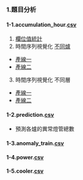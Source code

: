### 1.題目分析
#### 1-1.accumulation_hour.[csv](https://github.com/FelixWuYH/IMBD2023training/blob/main/1.題目分析/accumlation_hour.csv)
1. [欄位值統計](https://chat.openai.com/share/79b79838-97b7-40a3-8859-839ab8408540)
2. 時間序列視覺化 [不同爐](https://chat.openai.com/share/a88c0bd4-021a-4689-92f1-be943a33cf5f)
- [產線一](https://github.com/FelixWuYH/IMBD2023training/blob/main/1.%E9%A1%8C%E7%9B%AE%E5%88%86%E6%9E%90/View1Line1.png)
- [產線二](https://github.com/FelixWuYH/IMBD2023training/blob/main/1.%E9%A1%8C%E7%9B%AE%E5%88%86%E6%9E%90/View1Line2.png)
3. 時間序列視覺化 不同層
- [產線一](https://github.com/FelixWuYH/IMBD2023training/blob/main/1.%E9%A1%8C%E7%9B%AE%E5%88%86%E6%9E%90/View2Line1.png)
- [產線二](https://github.com/FelixWuYH/IMBD2023training/blob/main/1.%E9%A1%8C%E7%9B%AE%E5%88%86%E6%9E%90/View2Line2.png)
#### 1-2.prediction.[csv](https://github.com/FelixWuYH/IMBD2023training/blob/main/1.題目分析/prediction.csv)
* 預測各爐的異常燈管總數
#### 1-3.anomaly_train.[csv](https://github.com/FelixWuYH/IMBD2023training/blob/main/1.題目分析/anomaly_train.csv)

#### 1-4.power.[csv](https://github.com/FelixWuYH/IMBD2023training/blob/main/1.題目分析/power.csv)

#### 1-5.cooler.[csv](https://github.com/FelixWuYH/IMBD2023training/blob/main/1.題目分析/cooler.csv)

